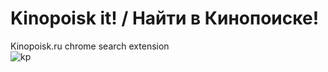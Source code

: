 # Kinopoisk it! / Найти в Кинопоиске!
Kinopoisk.ru chrome search extension
</br>
![kp](https://cloud.githubusercontent.com/assets/375964/23801730/15bf53c2-05a9-11e7-9361-2177c04e791c.png)
